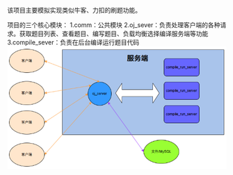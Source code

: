 该项目主要模拟实现类似牛客、力扣的刷题功能。

项目的三个核心模块：
1.comm：公共模块
2.oj_sever：负责处理客户端的各种请求。获取题目列表、查看题目、编写题目、负载均衡选择编译服务端等功能
3.compile_sever：负责在后台编译运行题目代码
![Alt text](project_structure.png)